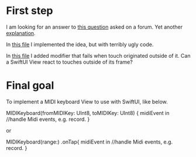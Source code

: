 # First step
I am looking for an answer to [this question](https://developer.apple.com/forums/thread/720680) asked on a forum. Yet another [explanation](https://stackoverflow.com/questions/4838609/detect-which-view-your-finger-is-sliding-over-in-android).

In [this file](obfuscated.swift) I implemented the idea, but with terribly ugly code.

In [this file](firstAttempt.swift) I added modifier that fails when touch originated outside of it. Can a SwiftUI View react to touches outside of its frame?

# Final goal
To implement a MIDI keyboard View to use with SwiftUI, like below.

MIDIKeyboard(fromMIDIKey: UInt8, toMIDIKey: UInt8) { midiEvent in 
  //handle Midi events, e.g. record.
}

or

MIDIKeyboard(range:)
.onTap{ midiEvent in
  //handle Midi events, e.g. record.
}


